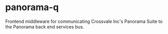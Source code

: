 # panorama-q
Frontend middleware for communicating Crossvale Inc's Panorama Suite to the Panorama back end services bus.
